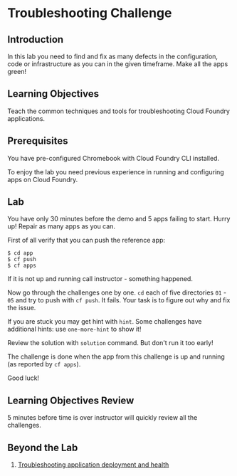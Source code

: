 Troubleshooting Challenge
=========================

Introduction
------------

In this lab you need to find and fix as many defects in the configuration, code or infrastructure as you can in the given timeframe. Make all the apps green!

Learning Objectives
-------------------

Teach the common techniques and tools for troubleshooting Cloud Foundry applications.

Prerequisites
-------------

You have pre-configured Chromebook with Cloud Foundry CLI installed.

To enjoy the lab you need previous experience in running and configuring apps on Cloud Foundry.

Lab
---

You have only 30 minutes before the demo and 5 apps failing to start. Hurry up! Repair as many apps as you can.

First of all verify that you can push the reference app:

```
$ cd app
$ cf push
$ cf apps
```

If it is not up and running call instructor - something happened.

Now go through the challenges one by one. `cd` each of five directories `01` - `05` and try to push with `cf push`. It fails. Your task is to figure out why and fix the issue.

If you are stuck you may get hint with `hint`. Some challenges have additional hints: use `one-more-hint` to show it!

Review the solution with `solution` command. But don't run it too early!

The challenge is done when the app from this challenge is up and running (as reported by `cf apps`).

Good luck!

Learning Objectives Review
--------------------------

5 minutes before time is over instructor will quickly review all the challenges.

Beyond the Lab
--------------

1. [Troubleshooting application deployment and health](https://docs.cloudfoundry.org/devguide/deploy-apps/troubleshoot-app-health.html)
